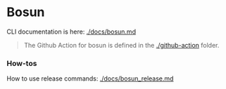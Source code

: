 # Bosun

CLI documentation is here: [./docs/bosun.md](./docs/bosun.md)

> The Github Action for bosun is defined in the [./github-action](./github-action) folder.


### How-tos

How to use release commands: [./docs/bosun_release.md](./docs/bosun_release.md)

